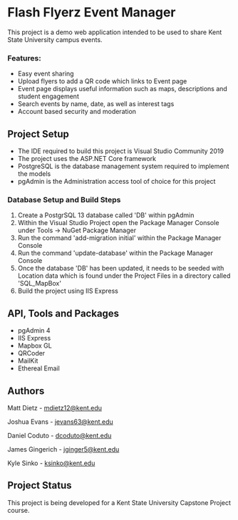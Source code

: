 # Flash Flyerz Event Manager
This project is a demo web application intended to be used to share Kent State University campus events.

### Features: 
* Easy event sharing
* Upload flyers to add a QR code which links to Event page
* Event page displays useful information such as maps, descriptions and student engagement
* Search events by name, date, as well as interest tags
* Account based security and moderation

## Project Setup

* The IDE required to build this project is Visual Studio Community 2019
* The project uses the ASP.NET Core framework
* PostgreSQL is the database management system required to implement the models
* pgAdmin is the Administration access tool of choice for this project

### Database Setup and Build Steps

1. Create a PostgrSQL 13 database called 'DB' within pgAdmin
2. Within the Visual Studio Project open the Package Manager Console under Tools -> NuGet Package Manager
3. Run the command 'add-migration initial' within the Package Manager Console
4. Run the command 'update-database' within the Package Manager Console
5. Once the database 'DB' has been updated, it needs to be seeded with Location data which is found under the Project Files in a directory called 'SQL_MapBox'
6. Build the project using IIS Express

## API, Tools and Packages

* pgAdmin 4
* IIS Express
* Mapbox GL
* QRCoder
* MailKit
* Ethereal Email

## Authors

Matt Dietz - mdietz12@kent.edu 

Joshua Evans - jevans63@kent.edu 

Daniel Coduto - dcoduto@kent.edu 

James Gingerich - jginger5@kent.edu

Kyle Sinko - ksinko@kent.edu

## Project Status

This project is being developed for a Kent State University Capstone Project course.
